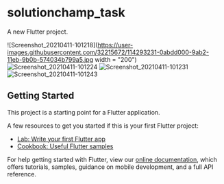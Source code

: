 # solutionchamp_task

A new Flutter project.

![Screenshot_20210411-101218](https://user-images.githubusercontent.com/32215672/114293231-0abdd000-9ab2-11eb-9b0b-574034b799a5.jpg width = "200")
![Screenshot_20210411-101224](https://user-images.githubusercontent.com/32215672/114293234-10b3b100-9ab2-11eb-9e35-b1c41053156f.jpg)
![Screenshot_20210411-101231](https://user-images.githubusercontent.com/32215672/114293236-11e4de00-9ab2-11eb-868d-ec89a1887da6.jpg)
![Screenshot_20210411-101243](https://user-images.githubusercontent.com/32215672/114293238-13160b00-9ab2-11eb-9afd-8f12f851c0fb.jpg)

## Getting Started

This project is a starting point for a Flutter application.

A few resources to get you started if this is your first Flutter project:

- [Lab: Write your first Flutter app](https://flutter.dev/docs/get-started/codelab)
- [Cookbook: Useful Flutter samples](https://flutter.dev/docs/cookbook)

For help getting started with Flutter, view our
[online documentation](https://flutter.dev/docs), which offers tutorials,
samples, guidance on mobile development, and a full API reference.
